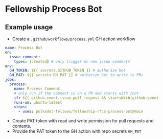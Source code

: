 # Fellowship Process Bot

## Example usage

- Create a `.github/workflows/process.yml` GH action workflow

```yml
name: Process Bot
on:
  issue_comment:
    types: [created] # only trigger on new issue comments
env:
  GH_TOKEN: ${{ secrets.GITHUB_TOKEN }} # authorize bot
  GH_PAT: ${{ secrets.GH_PAT }} # authorize bot to write to PRs
jobs:
  process:
    name: Process Comment
    # only run if the comment is on a PR and starts with /bot
    if: ${{ github.event.issue.pull_request && startsWith(github.event.comment.body, '/bot ') }}
    runs-on: ubuntu-latest
    steps:
      - uses: polkadot-fellows/fellowship-rfcs-process-bot@main

```

- Create PAT token with read and write permission for pull requests and contents.
- Provide the PAT token to the GH action with repo secrets `GH_PAT`
